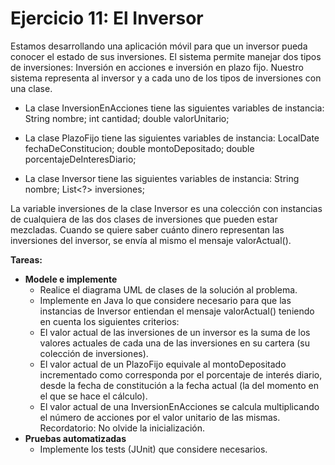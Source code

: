 # Ejercicio 11: El Inversor
Estamos desarrollando una aplicación móvil para que un inversor pueda conocer el estado de sus inversiones. El sistema permite manejar dos tipos de inversiones: Inversión en acciones e inversión en plazo fijo. Nuestro sistema representa al inversor y a cada uno de los tipos de inversiones con una clase.

- La clase InversionEnAcciones tiene las siguientes variables de instancia:
	String nombre;
	int cantidad;
	double valorUnitario;

- La clase PlazoFijo tiene las siguientes variables de instancia:
	LocalDate fechaDeConstitucion;
	double montoDepositado;
	double porcentajeDeInteresDiario;

- La clase Inversor tiene las siguientes variables de instancia:
	String nombre;
	List<?> inversiones;

La variable inversiones de la clase Inversor es una colección con instancias de cualquiera de las dos clases de inversiones que pueden estar mezcladas.
Cuando se quiere saber cuánto dinero representan las inversiones del inversor, se envía al mismo el mensaje valorActual().

**Tareas:**
- **Modele e implemente**
    - Realice el diagrama UML de clases de la solución al problema.
    - Implemente en Java lo que considere necesario para que las instancias de Inversor entiendan el mensaje valorActual() teniendo en cuenta los siguientes criterios:
    - El valor actual de las inversiones de un inversor es la suma de los valores actuales de cada una de las inversiones en su cartera (su colección de inversiones).  
    - El valor actual de un PlazoFijo equivale al montoDepositado incrementado como corresponda por el porcentaje de interés diario, desde la fecha de constitución a la fecha actual (la del momento en el que se hace el cálculo).  
    - El valor actual de una InversionEnAcciones se calcula multiplicando el número de acciones por el valor unitario de las mismas.
Recordatorio: No olvide la inicialización.
- **Pruebas automatizadas**
    - Implemente los tests (JUnit) que considere necesarios.
